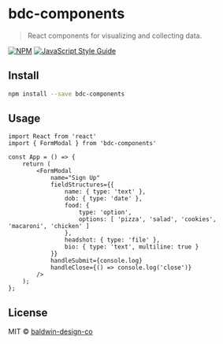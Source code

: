 # bdc-components

> React components for visualizing and collecting data.

[![NPM](https://img.shields.io/npm/v/bdc-components.svg)](https://www.npmjs.com/package/bdc-components) [![JavaScript Style Guide](https://img.shields.io/badge/code_style-standard-brightgreen.svg)](https://standardjs.com)

## Install

```bash
npm install --save bdc-components
```

## Usage

```tsx
import React from 'react'
import { FormModal } from 'bdc-components'

const App = () => {
	return (
		<FormModal
			name="Sign Up"
			fieldStructures={{
				name: { type: 'text' },
				dob: { type: 'date' },
				food: {
					type: 'option',
					options: [ 'pizza', 'salad', 'cookies', 'macaroni', 'chicken' ]
				},
				headshot: { type: 'file' },
				bio: { type: 'text', multiline: true }
			}}
			handleSubmit={console.log}
			handleClose={() => console.log('close')}
		/>
	);
};
```

## License

MIT © [baldwin-design-co](https://github.com/baldwin-design-co)
